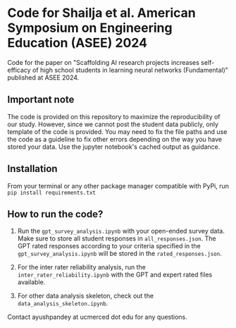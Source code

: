 # Code for Shailja et al. American Symposium on Engineering Education (ASEE) 2024
Code for the paper on "Scaffolding AI research projects increases self-efficacy of high school students in learning neural networks (Fundamental)" published at ASEE 2024.

## Important note
The code is provided on this repository to maximize the reproducibility of our study. However, since we cannot post the student data publicly, only template of the code is provided. You may need to fix the file paths and use the code as a guideline to fix other errors depending on the way you have stored your data. Use the jupyter notebook's cached output as guidance.

## Installation
From your terminal or any other package manager compatible with PyPi, run `pip install requirements.txt`

## How to run the code?

1. Run the `gpt_survey_analysis.ipynb` with your open-ended survey data. Make sure to store all student responses in `all_responses.json`. The GPT rated responses according to your criteria specified in the `gpt_survey_analysis.ipynb` will be stored in the `rated_responses.json`.

2. For the inter rater reliability analysis, run the `inter_rater_reliability.ipynb` with the GPT and expert rated files available.

3. For other data analysis skeleton, check out the `data_analysis_skeleton.ipynb`.

Contact ayushpandey at ucmerced dot edu for any questions.
